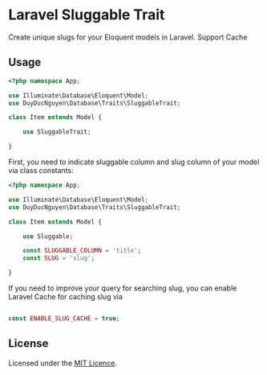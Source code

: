 # Laravel Sluggable Trait

Create unique slugs for your Eloquent models in Laravel. Support Cache

## Usage

```php
<?php namespace App;

use Illuminate\Database\Eloquent\Model;
use DuyDucNguyen\Database\Traits\SluggableTrait;

class Item extends Model {

	use SluggableTrait;

}
```

First, you need to indicate sluggable column and slug column of your model via class constants:

```php
<?php namespace App;

use Illuminate\Database\Eloquent\Model;
use DuyDucNguyen\Database\Traits\SluggableTrait;

class Item extends Model {

	use Sluggable;

	const SLUGGABLE_COLUMN = 'title';
	const SLUG = 'slug';

}
```

If you need to improve your query for searching slug, you can enable Laravel Cache for caching slug via 

```php

const ENABLE_SLUG_CACHE = true;

```



## License

Licensed under the [MIT Licence](LICENSE.md).